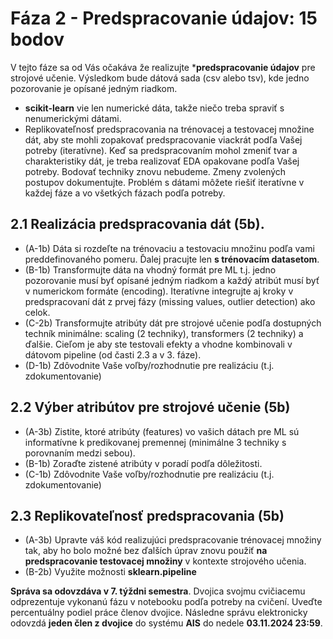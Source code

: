 # Fáza 2 - Predspracovanie údajov: 15 bodov
V tejto fáze sa od Vás očakáva že realizujte ***predspracovanie údajov** pre strojové učenie. Výsledkom bude dátová sada (csv alebo tsv), kde jedno pozorovanie je opísané jedným riadkom.
- **scikit-learn** vie len numerické dáta, takže niečo treba spraviť s nenumerickými dátami.
- Replikovateľnosť predspracovania na trénovacej a testovacej množine dát, aby ste mohli zopakovať predspracovanie viackrát podľa Vašej potreby (iteratívne).
Keď sa predspracovaním mohol zmeniť tvar a charakteristiky dát, je treba realizovať EDA opakovane podľa Vašej potreby. Bodovať techniky znovu nebudeme. Zmeny zvolených postupov dokumentujte. Problém s dátami môžete riešiť iteratívne v každej fáze a vo všetkých fázach podľa potreby.
## 2.1 Realizácia predspracovania dát (5b).
- (A-1b) Dáta si rozdeľte na trénovaciu a testovaciu množinu podľa vami preddefinovaného pomeru. Ďalej pracujte len **s trénovacím datasetom**.
- (B-1b) Transformujte dáta na vhodný formát pre ML t.j. jedno pozorovanie musí byť opísané jedným riadkom a každý atribút musí byť v numerickom formáte (encoding). Iteratívne integrujte aj kroky v predspracovaní dát z prvej fázy (missing values, outlier detection) ako celok. 
- (C-2b) Transformujte atribúty dát pre strojové učenie podľa dostupných techník minimálne: scaling (2 techniky), transformers (2 techniky) a ďalšie. Cieľom je aby ste testovali efekty a vhodne kombinovali v dátovom pipeline (od časti 2.3 a v 3. fáze). 
- (D-1b) Zdôvodnite Vaše voľby/rozhodnutie pre realizáciu (t.j. zdokumentovanie)
## 2.2 Výber atribútov pre strojové učenie (5b)
- (A-3b) Zistite, ktoré atribúty (features) vo vašich dátach pre ML sú informatívne k predikovanej premennej (minimálne 3 techniky s porovnaním medzi sebou). 
- (B-1b) Zoraďte zistené atribúty v poradí podľa dôležitosti. 
- (C-1b) Zdôvodnite Vaše voľby/rozhodnutie pre realizáciu (t.j. zdokumentovanie)
## 2.3 Replikovateľnosť predspracovania (5b)
- (A-3b) Upravte váš kód realizujúci predspracovanie trénovacej množiny tak, aby ho bolo možné bez ďalších úprav znovu použiť **na predspracovanie testovacej množiny** v kontexte strojového učenia.
- (B-2b) Využite možnosti **sklearn.pipeline**

**Správa sa odovzdáva v 7. týždni semestra**. Dvojica svojmu cvičiacemu odprezentuje vykonanú fázu v notebooku podľa potreby na cvičení. Uveďte percentuálny podiel práce členov dvojice. Následne správu elektronicky odovzdá **jeden člen z dvojice** do systému **AIS** do nedele **03.11.2024 23:59**.
